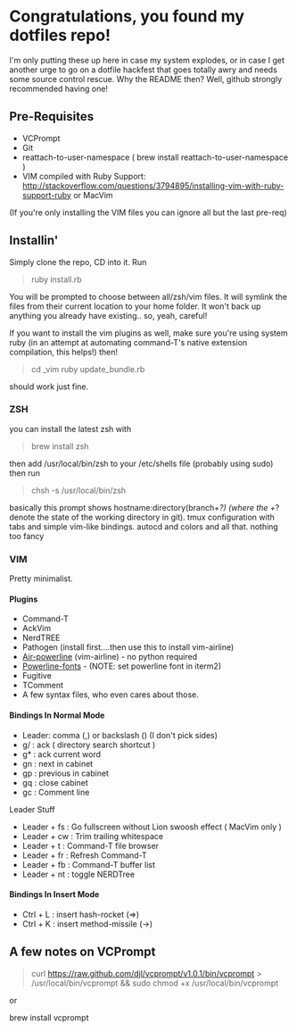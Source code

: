 # Congratulations, you found my dotfiles repo!
I'm only putting these up here in case my system explodes, or in case I get another urge to go on a dotfile hackfest that goes totally awry and needs some source control rescue. Why the README then? Well, github strongly recommended having one!

## Pre-Requisites
* VCPrompt
* Git
* reattach-to-user-namespace ( brew install reattach-to-user-namespace )
* VIM compiled with Ruby Support: http://stackoverflow.com/questions/3794895/installing-vim-with-ruby-support-ruby or MacVim

(If you're only installing the VIM files you can ignore all but the last pre-req)

## Installin'
Simply clone the repo, CD into it. Run

>ruby install.rb

You will be prompted to choose between all/zsh/vim files. It will symlink the files from their current location to your home folder. It won't back up anything you already have existing.. so, yeah, careful!

If you want to install the vim plugins as well, make sure you're using system ruby (in an attempt at automating command-T's native extension compilation, this helps!) then!

>cd _vim
>ruby update_bundle.rb

should work just fine.

### ZSH
you can install the latest zsh with

>brew install zsh

then add /usr/local/bin/zsh to your /etc/shells file (probably using sudo) then run

>chsh -s /usr/local/bin/zsh

basically this prompt shows hostname:directory(branch+*?) (where the +*? denote the state of the working directory in git). tmux configuration with tabs and simple vim-like bindings. autocd and colors and all that. nothing too fancy

### VIM
Pretty minimalist.

#### Plugins
* Command-T
* AckVim
* NerdTREE
* Pathogen (install first....then use this to install vim-airline)
* [Air-powerline](https://github.com/vim-airline/vim-airline) (vim-airline) - no python required
* [Powerline-fonts](https://github.com/powerline/fonts) - (NOTE: set powerline font in iterm2)
* Fugitive
* TComment
* A few syntax files, who even cares about those.

#### Bindings In Normal Mode
* Leader: comma (,) or backslash (\) (I don't pick sides)
* g/  : ack ( directory search shortcut )
* g\* : ack current word
* gn  : next in cabinet
* gp  : previous in cabinet
* gq  : close cabinet
* gc  : Comment line

Leader Stuff

* Leader + fs : Go fullscreen without Lion swoosh effect ( MacVim only )
* Leader + cw : Trim trailing whitespace
* Leader + t  : Command-T file browser
* Leader + fr : Refresh Command-T
* Leader + fb : Command-T buffer list
* Leader + nt : toggle NERDTree

#### Bindings In Insert Mode
* Ctrl + L    : insert hash-rocket (=>)
* Ctrl + K    : insert method-missile (->)


## A few notes on VCPrompt
> curl https://raw.github.com/djl/vcprompt/v1.0.1/bin/vcprompt > /usr/local/bin/vcprompt && sudo chmod +x /usr/local/bin/vcprompt

or

brew install vcprompt
